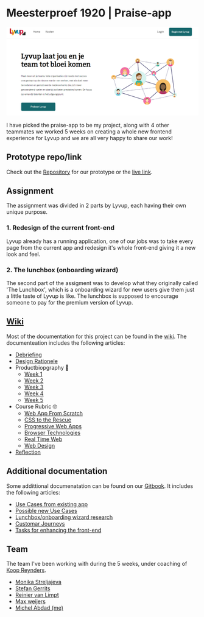 # Meesterproef 1920 | Praise-app
![IMG](./thumbnaill.png)

I have picked the praise-app to be my project, along with 4 other teammates we worked 5 weeks on creating a whole new frontend experience for Lyvup and we are all very happy to share our work!

## Prototype repo/link
Check out the [Repository](https://github.com/StefanGerrits2/Lyvup-prototype) for our prototype or the [live link](https://lyvup.herokuapp.com/).

## Assignment
The assignment was divided in 2 parts by Lyvup, each having their own unique purpose.

### 1. Redesign of the current front-end
Lyvup already has a running application, one of our jobs was to take every page from the current app and redesign it's whole front-end giving it a new look and feel.

### 2. The lunchbox (onboarding wizard)
The second part of the assigment was to develop what they originally called 'The Lunchbox', which is a onboarding wizard for new users give them just a little taste of Lyvup is like. The lunchbox is supposed to encourage someone to pay for the premium version of Lyvup.

## [Wiki](https://github.com/mich97/meesterproef-1920/wiki)
Most of the documentation for this project can be found in the [wiki](https://github.com/mich97/meesterproef-1920/wiki). The documenteation includes the following articles:

* [Debriefing](https://github.com/mich97/meesterproef-1920/wiki/0.0-Debriefing)
* [Design Rationele](https://github.com/mich97/meesterproef-1920/wiki/1.0-Design-Rationale)
* Productbiopgraphy 🌱
  * [Week 1](https://github.com/mich97/meesterproef-1920/wiki/2.1-Week-1)
  * [Week 2](https://github.com/mich97/meesterproef-1920/wiki/2.2-Week-2)
  * [Week 3](https://github.com/mich97/meesterproef-1920/wiki/2.3-Week-3)
  * [Week 4](https://github.com/mich97/meesterproef-1920/wiki/2.4-Week-4)
  * [Week 5](https://github.com/mich97/meesterproef-1920/wiki/2.5-Week-5)
* Course Rubric 🤓
  * [Web App From Scratch](https://github.com/mich97/meesterproef-1920/wiki/3.1-Web-App-From-Scratch)
  * [CSS to the Rescue](https://github.com/mich97/meesterproef-1920/wiki/3.2-CSS-to-the-Rescue)
  * [Progressive Web Apps](https://github.com/mich97/meesterproef-1920/wiki/3.3-Progressive-Web-Apps)
  * [Browser Technologies](https://github.com/mich97/meesterproef-1920/wiki/3.4-Browser-Technologies)
  * [Real Time Web](https://github.com/mich97/meesterproef-1920/wiki/3.5-Real-Time-Web)
  * [Web Design](https://github.com/mich97/meesterproef-1920/wiki/3.6-Web-Design)
* [Reflection](https://github.com/mich97/meesterproef-1920/wiki/4.0-Reflection)

## Additional documentation
Some addittional documenatation can be found on our [Gitbook](https://reinier-van-limpt.gitbook.io/lyvup-complimenten-app/nieuwe-use-cases). It includes the following articles:
- [Use Cases from existing app](https://reinier-van-limpt.gitbook.io/lyvup-complimenten-app/use-cases-huidige-versie)
- [Possible new Use Cases](https://reinier-van-limpt.gitbook.io/lyvup-complimenten-app/nieuwe-use-cases)
- [Lunchbox/onboarding wizard research](https://reinier-van-limpt.gitbook.io/lyvup-complimenten-app/documentatie-lunchbox)
- [Customar Journeys](https://reinier-van-limpt.gitbook.io/lyvup-complimenten-app/customer-journeys)
- [Tasks for enhancing the front-end](https://reinier-van-limpt.gitbook.io/lyvup-complimenten-app/enhancing-the-frontend)

## Team
The team I've been working with during the 5 weeks, under coaching of [Koop Reynders](https://github.com/KoopReynders).
- [Monika Streljajeva](https://github.com/MonikaaS)
- [Stefan Gerrits](https://github.com/StefanGerrits2)
- [Reinier van Limpt](https://github.com/ReiniervanLimpt)
- [Max weijers](https://github.com/mordock)
- [Michel Abdad (me)](https://github.com/mich97)